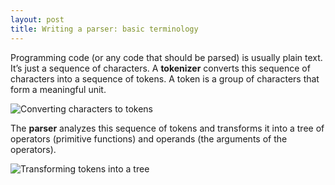 ```yaml
---
layout: post
title: Writing a parser: basic terminology
---
```


Programming code (or any code that should be parsed) is usually plain text. It’s just a sequence of characters. A **tokenizer** converts this sequence of characters into a sequence of tokens. A token is a group of characters that form a meaningful unit.

![Converting characters to tokens](http://www.tcx.be/assets/adl/chars-to-tokens.png)

The **parser** analyzes this sequence of tokens and transforms it into a tree of operators (primitive functions) and operands (the arguments of the operators).

![Transforming tokens into a tree](http://www.tcx.be/assets/adl/tokens-to-tree.png)